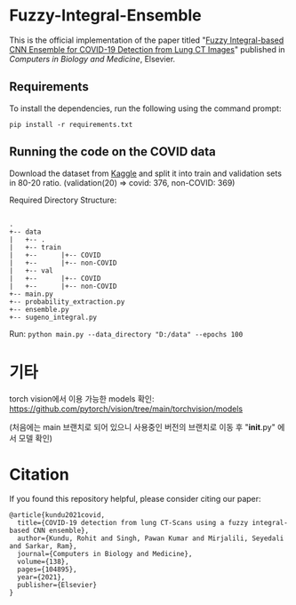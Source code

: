 # Fuzzy-Integral-Ensemble
This is the official implementation of the paper titled "[Fuzzy Integral-based CNN Ensemble for COVID-19 Detection from Lung CT Images](https://doi.org/10.1016/j.compbiomed.2021.104895)" published in _Computers in Biology and Medicine_, Elsevier.

## Requirements

To install the dependencies, run the following using the command prompt:

`pip install -r requirements.txt`

## Running the code on the COVID data

Download the dataset from [Kaggle](https://www.kaggle.com/plameneduardo/sarscov2-ctscan-dataset) and split it into train and validation sets in 80-20 ratio. (validation(20) => covid: 376, non-COVID: 369)

Required Directory Structure:
```

.
+-- data
|   +-- .
|   +-- train
|   +--      |+-- COVID
|   +--      |+-- non-COVID
|   +-- val
|   +--      |+-- COVID
|   +--      |+-- non-COVID
+-- main.py
+-- probability_extraction.py
+-- ensemble.py
+-- sugeno_integral.py

```

Run: `python main.py --data_directory "D:/data" --epochs 100`

# 기타
torch vision에서 이용 가능한 models 확인: https://github.com/pytorch/vision/tree/main/torchvision/models

(처음에는 main 브랜치로 되어 있으니 사용중인 버전의 브랜치로 이동 후 "__init__.py" 에서 모델 확인)

# Citation
If you found this repository helpful, please consider citing our paper:
```
@article{kundu2021covid,
  title={COVID-19 detection from lung CT-Scans using a fuzzy integral-based CNN ensemble},
  author={Kundu, Rohit and Singh, Pawan Kumar and Mirjalili, Seyedali and Sarkar, Ram},
  journal={Computers in Biology and Medicine},
  volume={138},
  pages={104895},
  year={2021},
  publisher={Elsevier}
}
```
